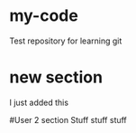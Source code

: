 # my-code
Test repository for learning git

# new section
I just added this

#User 2 section
Stuff stuff stuff
